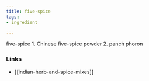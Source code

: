 ```yaml
---
title: five-spice
tags:
- ingredient

---
```

five-spice 1. Chinese five-spice powder 2. panch phoron

### Links

* [[indian-herb-and-spice-mixes]]
